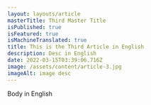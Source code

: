 ```yaml
---
layout: layouts/article
masterTitle: Third Master Title
isPublished: true
isFeatured: true
isMachineTranslated: true
title: This is the Third Article in English
description: Desc in English
date: 2022-03-15T03:39:06.716Z
image: /assets/content/article-3.jpg
imageAlt: image desc
---
```


Body in English
